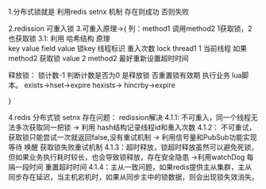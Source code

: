 1.分布式锁就是 利用redis setnx 机制 存在则成功 否则失败

2.redission 可重入锁
3.可重入原理->{ 列：method1 调用method2  1获取锁，2也获取锁
3.1: 利用 哈希结构 原理   
key           value
          field    value
锁key     线程标识   重入次数
lock      thread1   1       当前线程 如果method2 获取锁 value 2 method2 最好重新设置超时时间

释放锁： 锁计数-1 判断计数是否为0 是释放锁 否重置锁有效期 执行业务  lua脚本。
exists->hset->expire
hexists-> hincrby->expire

}

4.redis 分布式锁 setnx 存在问题：  redission解决
4.1.1: 不可重入，同一个线程无法多次获取同一把锁  -> 利用 hash结构记录线程id和重入次数
4.1.2： 不可重试，获取锁只能尝试一次就返回false,没有重试机制   -> 利用信号量和PubSub功能实现等待 唤醒 获取锁失败重试机制
4.1.3：超时释放，锁超时释放虽然可以避免死锁，但如果业务执行耗时较长，也会导致锁释放，存在安全隐患  ->利用watchDog 每隔一段时间 重置超时时间
4.1.4：主从一致问题，如果redis提供主从集群，主从同步存在延迟，当主机宕机时，如果从同步主中的锁数据，则会出现锁失效消失。  